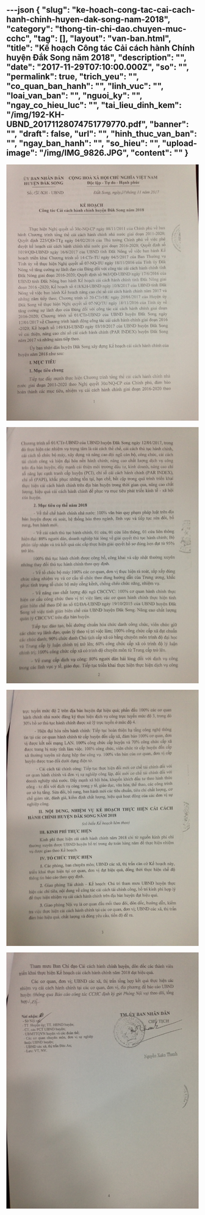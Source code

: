 ---json
{
    "slug": "ke-hoach-cong-tac-cai-cach-hanh-chinh-huyen-dak-song-nam-2018",
    "category": "thong-tin-chi-dao.chuyen-muc-cchc",
    "tag": [],
    "layout": "van-ban.html",
    "title": "Kế hoạch Công tác Cải cách hành Chính huyện Đắk Song năm 2018",
    "description": "",
    "date": "2017-11-29T07:10:00.000Z",
    "so": "",
    "permalink": true,
    "trich_yeu": "",
    "co_quan_ban_hanh": "",
    "linh_vuc": "",
    "loai_van_ban": "",
    "nguoi_ky": "",
    "ngay_co_hieu_luc": "",
    "tai_lieu_dinh_kem": "/img/192-KH-UBND_20171128074751779770.pdf",
    "banner": "",
    "draft": false,
    "url": "",
    "hinh_thuc_van_ban": "",
    "ngay_ban_hanh": "",
    "so_hieu": "",
    "upload-image": "/img/IMG_9826.JPG",
    "__content__": ""
}
---
<p><img alt="" src="/img/IMG_9845.JPG" /></p>

<p><img alt="" src="/img/IMG_9823.JPG" /></p>

<p><img alt="" src="/img/IMG_9824.JPG" /></p>

<p><img alt="" src="/img/IMG_9826.JPG" /></p>
